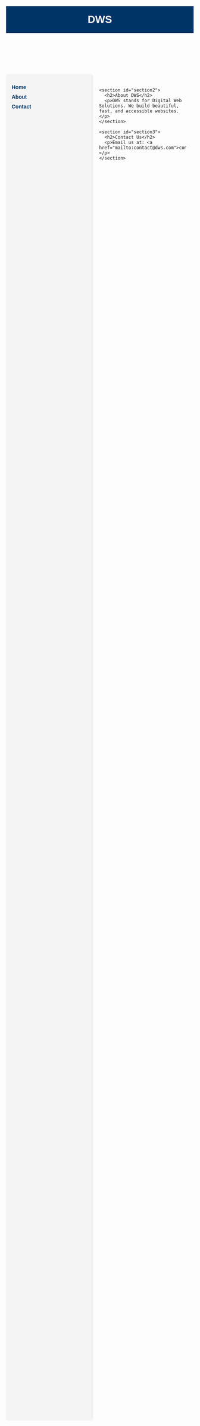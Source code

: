 <!-- README.md -->

<style>
  body {
    margin: 0;
    font-family: Arial, sans-serif;
  }
  header {
    background-color: #003366;
    color: white;
    padding: 20px;
    text-align: center;
    font-size: 2em;
    font-weight: bold;
  }
  .container {
    display: flex;
    height: 90vh;
  }
  nav {
    width: 200px;
    background-color: #f4f4f4;
    padding: 15px;
    box-shadow: 2px 0 5px rgba(0,0,0,0.1);
  }
  nav a {
    display: block;
    margin: 10px 0;
    text-decoration: none;
    color: #003366;
    font-weight: bold;
  }
  nav a:hover {
    text-decoration: underline;
  }
  main {
    flex: 1;
    padding: 20px;
    overflow-y: auto;
  }
  section {
    display: none;
  }
  section:target {
    display: block;
  }
</style>

<header>DWS</header>

<div class="container">
  <nav>
    <a href="#section1">Home</a>
    <a href="#section2">About</a>
    <a href="#section3">Contact</a>
  </nav>

  <main>
    <section id="section1">
      <h2>Welcome to DWS</h2>
      <p>This is the home section. You can customize this with your own content.</p>
    </section>

    <section id="section2">
      <h2>About DWS</h2>
      <p>DWS stands for Digital Web Solutions. We build beautiful, fast, and accessible websites.</p>
    </section>

    <section id="section3">
      <h2>Contact Us</h2>
      <p>Email us at: <a href="mailto:contact@dws.com">contact@dws.com</a></p>
    </section>
  </main>
</div>
